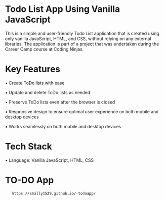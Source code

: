 # Todo List App Using Vanilla JavaScript

This is a simple and user-friendly Todo List application that is created using only vanilla JavaScript, HTML, and CSS, without relying on any external libraries. The application is part of a project that was undertaken during the Career Camp course at Coding Ninjas.


# Key Features

 ▪ Create ToDo lists with ease
 
 ▪ Update and delete ToDo lists as needed
 
 ▪ Preserve ToDo lists even after the browser is closed
 
 ▪ Responsive design to ensure optimal user experience on both mobile and desktop devices
 
 ▪ Works seamlessly on both mobile and desktop devices
 
 
 # Tech Stack
 
   ▪ Language: Vanilla JavaScript, HTML, CSS


# TO-DO App 

       https://smally1529.github.io/-todoapp/
